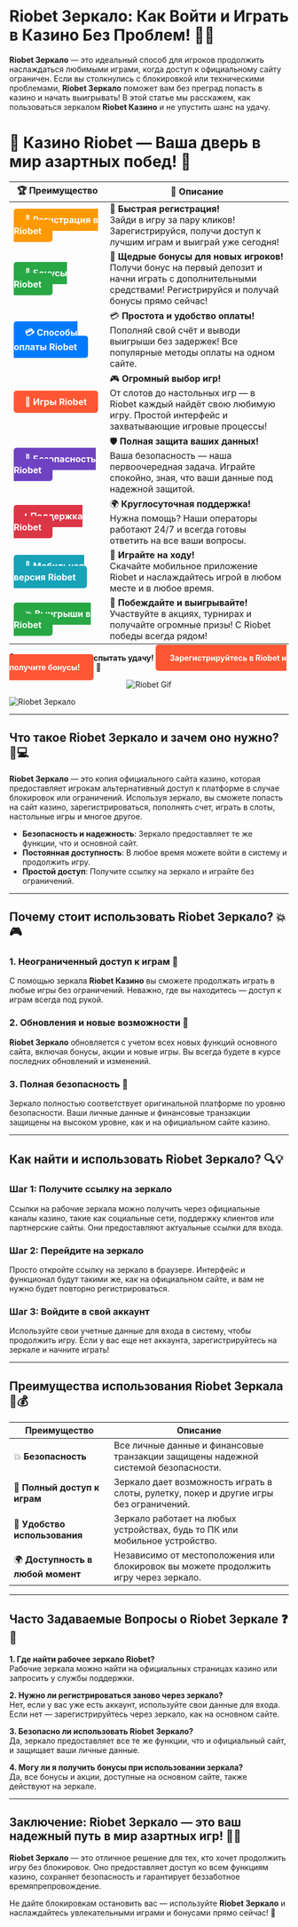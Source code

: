 # Riobet Зеркало: Как Войти и Играть в Казино Без Проблем! 🚀🎰

**Riobet Зеркало** — это идеальный способ для игроков продолжить наслаждаться любимыми играми, когда доступ к официальному сайту ограничен. Если вы столкнулись с блокировкой или техническими проблемами, **Riobet Зеркало** поможет вам без преград попасть в казино и начать выигрывать! В этой статье мы расскажем, как пользоваться зеркалом **Riobet Казино** и не упустить шанс на удачу.

# 🎲 **Казино Riobet — Ваша дверь в мир азартных побед!** 🎰

| 🏆 **Преимущество** | 🌟 **Описание** |
|--------------------|-----------------|
| <a href="https://brandplay.link/7xBLTPyj" style="background-color: #ff9900; color: white; padding: 10px 20px; border-radius: 5px; text-decoration: none; font-weight: bold;">🎉 Регистрация в Riobet</a> | 🚀 **Быстрая регистрация!** <br> Зайди в игру за пару кликов! Зарегистрируйся, получи доступ к лучшим играм и выиграй уже сегодня! |
| <a href="https://brandplay.link/7xBLTPyj" style="background-color: #28a745; color: white; padding: 10px 20px; border-radius: 5px; text-decoration: none; font-weight: bold;">🎁 Бонусы Riobet</a> | 🎉 **Щедрые бонусы для новых игроков!** <br> Получи бонус на первый депозит и начни играть с дополнительными средствами! Регистрируйся и получай бонусы прямо сейчас! |
| <a href="https://brandplay.link/7xBLTPyj" style="background-color: #007bff; color: white; padding: 10px 20px; border-radius: 5px; text-decoration: none; font-weight: bold;">💳 Способы оплаты Riobet</a> | 💳 **Простота и удобство оплаты!** <br> Пополняй свой счёт и выводи выигрыши без задержек! Все популярные методы оплаты на одном сайте. |
| <a href="https://brandplay.link/7xBLTPyj" style="background-color: #ff5733; color: white; padding: 10px 20px; border-radius: 5px; text-decoration: none; font-weight: bold;">🎰 Игры Riobet</a> | 🎮 **Огромный выбор игр!** <br> От слотов до настольных игр — в Riobet каждый найдёт свою любимую игру. Простой интерфейс и захватывающие игровые процессы! |
| <a href="https://brandplay.link/7xBLTPyj" style="background-color: #6f42c1; color: white; padding: 10px 20px; border-radius: 5px; text-decoration: none; font-weight: bold;">🔐 Безопасность Riobet</a> | 🛡️ **Полная защита ваших данных!** <br> Ваша безопасность — наша первоочередная задача. Играйте спокойно, зная, что ваши данные под надежной защитой. |
| <a href="https://brandplay.link/7xBLTPyj" style="background-color: #dc3545; color: white; padding: 10px 20px; border-radius: 5px; text-decoration: none; font-weight: bold;">📞 Поддержка Riobet</a> | 🌍 **Круглосуточная поддержка!** <br> Нужна помощь? Наши операторы работают 24/7 и всегда готовы ответить на все ваши вопросы. |
| <a href="https://brandplay.link/7xBLTPyj" style="background-color: #17a2b8; color: white; padding: 10px 20px; border-radius: 5px; text-decoration: none; font-weight: bold;">📱 Мобильная версия Riobet</a> | 📱 **Играйте на ходу!** <br> Скачайте мобильное приложение Riobet и наслаждайтесь игрой в любом месте и в любое время. |
| <a href="https://brandplay.link/7xBLTPyj" style="background-color: #28a745; color: white; padding: 10px 20px; border-radius: 5px; text-decoration: none; font-weight: bold;">💥 Выигрыши в Riobet</a> | 🤑 **Побеждайте и выигрывайте!** <br> Участвуйте в акциях, турнирах и получайте огромные призы! С Riobet победы всегда рядом! |

🎉 **Не упустите шанс испытать удачу!** <a href="https://brandplay.link/7xBLTPyj" style="background-color: #ff5733; color: white; padding: 15px 25px; border-radius: 5px; text-decoration: none; font-weight: bold;">Зарегистрируйтесь в Riobet и получите бонусы!</a> 🌟

<p align="center">
  <img src="https://i.pinimg.com/originals/1d/b3/25/1db325483acbe642c6d4e6fdd73a4988.gif" alt="Riobet Gif">
</p>


![Riobet Зеркало](https://www.bragazeta.ru/wp-content/uploads/2023/06/riobet1.webp)

---

## Что такое **Riobet Зеркало** и зачем оно нужно? 🔑💻

**Riobet Зеркало** — это копия официального сайта казино, которая предоставляет игрокам альтернативный доступ к платформе в случае блокировок или ограничений. Используя зеркало, вы сможете попасть на сайт казино, зарегистрироваться, пополнять счет, играть в слоты, настольные игры и многое другое.

- **Безопасность и надежность**: Зеркало предоставляет те же функции, что и основной сайт.
- **Постоянная доступность**: В любое время можете войти в систему и продолжить игру.
- **Простой доступ**: Получите ссылку на зеркало и играйте без ограничений.

---

## Почему стоит использовать **Riobet Зеркало**? 💥🎮

### 1. **Неограниченный доступ к играм** 🎲
С помощью зеркала **Riobet Казино** вы сможете продолжать играть в любые игры без ограничений. Неважно, где вы находитесь — доступ к играм всегда под рукой.

### 2. **Обновления и новые возможности** 🌟
**Riobet Зеркало** обновляется с учетом всех новых функций основного сайта, включая бонусы, акции и новые игры. Вы всегда будете в курсе последних обновлений и изменений.

### 3. **Полная безопасность** 🔐
Зеркало полностью соответствует оригинальной платформе по уровню безопасности. Ваши личные данные и финансовые транзакции защищены на высоком уровне, как и на официальном сайте казино.

---

## Как найти и использовать **Riobet Зеркало**? 🔍💡

### Шаг 1: Получите ссылку на зеркало
Ссылки на рабочие зеркала можно получить через официальные каналы казино, такие как социальные сети, поддержку клиентов или партнерские сайты. Они предоставляют актуальные ссылки для входа.

### Шаг 2: Перейдите на зеркало
Просто откройте ссылку на зеркало в браузере. Интерфейс и функционал будут такими же, как на официальном сайте, и вам не нужно будет повторно регистрироваться.

### Шаг 3: Войдите в свой аккаунт
Используйте свои учетные данные для входа в систему, чтобы продолжить игру. Если у вас еще нет аккаунта, зарегистрируйтесь на зеркале и начните играть!

---

## Преимущества использования **Riobet Зеркала** 🎁💰

| Преимущество                             | Описание                                                               |
|------------------------------------------|-----------------------------------------------------------------------|
| 💥 **Безопасность**                       | Все личные данные и финансовые транзакции защищены надежной системой безопасности. |
| 🎰 **Полный доступ к играм**             | Зеркало дает возможность играть в слоты, рулетку, покер и другие игры без ограничений. |
| 📱 **Удобство использования**            | Зеркало работает на любых устройствах, будь то ПК или мобильное устройство. |
| 🌍 **Доступность в любой момент**        | Независимо от местоположения или блокировок вы можете продолжить игру через зеркало. |

---

## Часто Задаваемые Вопросы о **Riobet Зеркале** ❓💬

**1. Где найти рабочее зеркало **Riobet**?**  
Рабочие зеркала можно найти на официальных страницах казино или запросить у службы поддержки.

**2. Нужно ли регистрироваться заново через зеркало?**  
Нет, если у вас уже есть аккаунт, используйте свои данные для входа. Если нет — зарегистрируйтесь через зеркало, как на основном сайте.

**3. Безопасно ли использовать **Riobet Зеркало**?**  
Да, зеркало предоставляет все те же функции, что и официальный сайт, и защищает ваши личные данные.

**4. Могу ли я получить бонусы при использовании зеркала?**  
Да, все бонусы и акции, доступные на основном сайте, также действуют на зеркале.

---

## Заключение: **Riobet Зеркало** — это ваш надежный путь в мир азартных игр! 🚀💸

**Riobet Зеркало** — это отличное решение для тех, кто хочет продолжить игру без блокировок. Оно предоставляет доступ ко всем функциям казино, сохраняет безопасность и гарантирует беззаботное времяпрепровождение.

Не дайте блокировкам остановить вас — используйте **Riobet Зеркало** и наслаждайтесь увлекательными играми и бонусами прямо сейчас! 🎉
